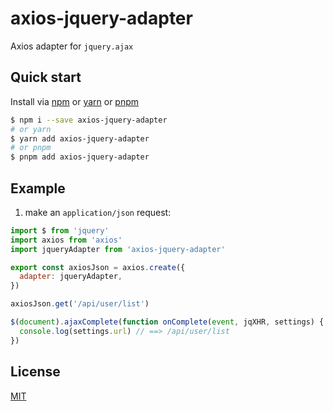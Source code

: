 # axios-jquery-adapter

Axios adapter for `jquery.ajax`

## Quick start

Install via [npm](http://npmjs.org/) or [yarn](https://yarnpkg.com/) or [pnpm](https://pnpm.io/)

```sh
$ npm i --save axios-jquery-adapter
# or yarn
$ yarn add axios-jquery-adapter
# or pnpm
$ pnpm add axios-jquery-adapter
```

## Example

1. make an `application/json` request:

```js
import $ from 'jquery'
import axios from 'axios'
import jqueryAdapter from 'axios-jquery-adapter'

export const axiosJson = axios.create({
  adapter: jqueryAdapter,
})

axiosJson.get('/api/user/list')

$(document).ajaxComplete(function onComplete(event, jqXHR, settings) {
  console.log(settings.url) // ==> /api/user/list
})
```

## License

[MIT](LICENSE)
